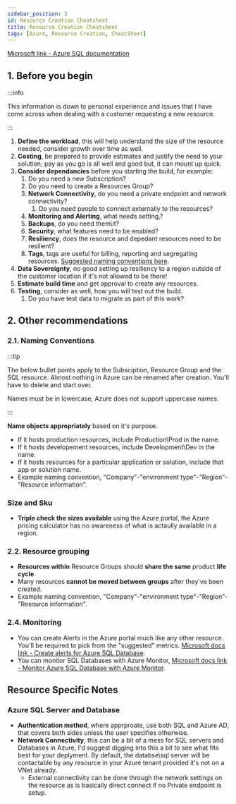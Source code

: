 ```yaml
---
sidebar_position: 3
id: Resource Creation Cheatsheet
title: Resource Creation Cheatsheet
tags: [Azure, Resource Creation, CheatSheet]
---
```


[Microsoft link - Azure SQL documentation](https://learn.microsoft.com/en-gb/azure/azure-sql/?view=azuresql)

## 1. Before you begin

:::info

This information is down to personal experience and issues that I have come across when dealing with a customer requesting a new resource.

:::

1. **Define the workload**, this will help understand the size of the resource needed, consider growth over time as well.
2. **Costing**, be prepared to provide estimates and justify the need to your solution; pay as you go is all well and good but, it can mount up quick.
3. **Consider dependancies** before you starting the build, for example:
   1. Do you need a new Subscription?
   2. Do you need to create a Resources Group?
   3. **Network Connectivity**, do you need a private endpoint and network connectivity?
      1. Do you need people to connect externally to the resources?
   4. **Monitoring and Alerting**, what needs setting,?
   5. **Backups**, do you need them\it?
   6. **Security**, what features need to be enabled?
   7. **Resiliency**, does the resource and depedant resources need to be resilient?
   8.  **Tags**, tags are useful for billing, reporting and segregating resources. [Suggested naming conventions here](https://docs.microsoft.com/en-us/azure/cloud-adoption-framework/decision-guides/resource-tagging/?toc=%2Fazure%2Fazure-resource-manager%2Fmanagement%2Ftoc.json).
4. **Data Sovereignty**, no good setting up resiliency to a region outside of the customer location if it's not allowed to be there!
5. **Estimate build time** and get approval to create any resources.
6. **Testing**, consider as well, how you will test out the build.
   1.  Do you have test data to migrate as part of this work?

## 2. Other recommendations

### 2.1. Naming Conventions

:::tip

The below bullet points apply to the Subsciption, Resource Group and the SQL resource. Almost nothing in Azure can be renamed after creation. You'll have to delete and start over.

Names must be in lowercase, Azure does not support uppercase names.

:::

**Name objects appropriately** based on it's purpose.

- If it hosts production resources, include Production\Prod in the name.
- If it hosts developement resources, include Development\Dev in the name.
- If it hosts resources for a particular application or solution, include that app or solution name.
- Example naming convention, "Company"-"environment type"-"Region"-"Resource information".

### Size and Sku

- **Triple check the sizes available** using the Azure portal, the Azure pricing calculator has no awareness of what is actaully available in a region.

### 2.2. Resource grouping

- **Resources within** Resource Groups should **share the same** product **life cycle**.
- Many resources **cannot be moved between groups** after they've been created.
- Example naming convention, "Company"-"environment type"-"Region"-"Resource information".

###  2.4. Monitoring

- You can create Alerts in the Azure portal much like any other resource. You'll be required to pick from the "suggested" metrics. [Microsoft docs link - Create alerts for Azure SQL Database](https://learn.microsoft.com/en-gb/azure/azure-sql/database/alerts-insights-configure-portal?view=azuresql).
- You can monitor SQL Databases with Azure Monitor, [Microsoft docs link - Monitor Azure SQL Database with Azure Monitor](https://learn.microsoft.com/en-gb/azure/azure-sql/database/monitoring-sql-database-azure-monitor?view=azuresql).

## Resource Specific Notes

### Azure SQL Server and Database

- **Authentication method**, where apprproate, use both SQL and Azure AD, that covers both sides unless the user specifies otherwise.
- **Network Connectivity**, this can be a bit of a mess for SQL servers and Databases in Azure, I'd suggest digging into this a bit to see what fits best for your deplyment. By default, the databse\sql server will be contactable by any resource in your Azure tenant provided it's not on a VNet already.
  - External connectivity can be done through the network settings on the resource as is basically direct connect if no Private endpoint is setup.